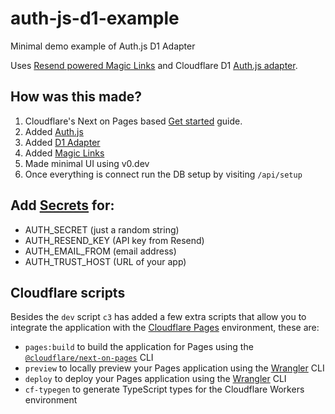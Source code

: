 # auth-js-d1-example
Minimal demo example of Auth.js D1 Adapter

Uses [Resend powered Magic Links](https://authjs.dev/getting-started/authentication/email) and Cloudflare D1 [Auth.js adapter](https://authjs.dev/getting-started/adapters/d1).


## How was this made?
1. Cloudflare's Next on Pages based [Get started](https://developers.cloudflare.com/pages/framework-guides/nextjs/ssr/get-started/) guide.
2. Added [Auth.js](https://authjs.dev/getting-started)
3. Added [D1 Adapter](https://authjs.dev/getting-started/adapters/d1)
4. Added [Magic Links](https://authjs.dev/getting-started/authentication/email)
5. Made minimal UI using v0.dev
6. Once everything is connect run the DB setup by visiting `/api/setup`

## Add [Secrets](https://developers.cloudflare.com/pages/functions/bindings/#secrets) for:
- AUTH_SECRET (just a random string)
- AUTH_RESEND_KEY (API key from Resend)
- AUTH_EMAIL_FROM (email address)
- AUTH_TRUST_HOST (URL of your app)

## Cloudflare scripts

Besides the `dev` script `c3` has added a few extra scripts that allow you to integrate the application with the [Cloudflare Pages](https://pages.cloudflare.com/) environment, these are:
  - `pages:build` to build the application for Pages using the [`@cloudflare/next-on-pages`](https://github.com/cloudflare/next-on-pages) CLI
  - `preview` to locally preview your Pages application using the [Wrangler](https://developers.cloudflare.com/workers/wrangler/) CLI
  - `deploy` to deploy your Pages application using the [Wrangler](https://developers.cloudflare.com/workers/wrangler/) CLI
  - `cf-typegen` to generate TypeScript types for the Cloudflare Workers environment

